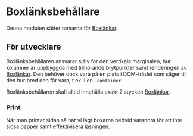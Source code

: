 # Boxlänksbehållare

Denna modulen sätter ramarna för [Boxlänkar](/styleguide/components/detail/box-link--default).

## För utvecklare
Boxlänksbehållaren ansvarar själv för den vertikala marginalen, hur kolumner är uppbyggda med tillhörande brytpunkter samt renderingen av [Boxlänkar](/styleguide/components/detail/box-link--default). Den behöver dock vara på en plats i DOM-trädet som säger till den hur bred den får vara, t.ex. i en `.container`.

Boxlänksbehållaren skall alltid innehålla exakt 2 stycken [Boxlänkar](/styleguide/components/detail/box-link--default). 

### Print
När man printar sidan så har vi lagt boxarna bedvid varandra för att inte slösa papper samt effektivisera läsningen.
